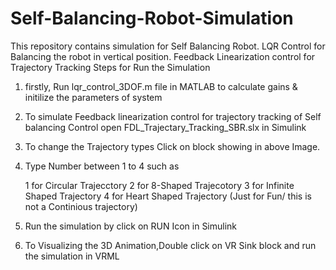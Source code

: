 # Self-Balancing-Robot-Simulation
This repository contains simulation for Self Balancing Robot. LQR Control for Balancing the robot in vertical position. Feedback Linearization control for Trajectory Tracking
Steps for Run the Simulation
1. firstly, Run lqr_control_3DOF.m file in MATLAB to calculate gains & initilize the parameters of system
2. To simulate Feedback linearization control for trajectory tracking of Self balancing Control open FDL_Trajectary_Tracking_SBR.slx in Simulink
3. To change the Trajectory types Click on block showing in above Image.
4. Type Number between 1 to 4 such as

   1 for Circular Trajecctory
   2 for 8-Shaped Trajecotory
   3 for Infinite Shaped Trajectory
   4 for Heart Shaped Trajectory (Just for Fun/ this is not a Continious trajectory)
5. Run the simulation by click on RUN Icon in Simulink
6. To Visualizing the 3D Animation,Double click on VR Sink block and run the simulation in VRML
